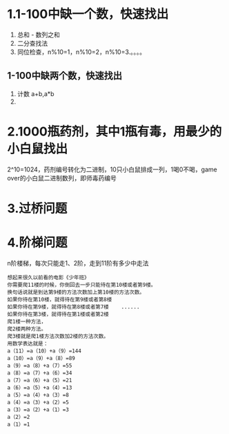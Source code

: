 # 1.1-100中缺一个数，快速找出

1. 总和 - 数列之和
2. 二分查找法
3. 同位检查，n%10=1，n%10=2，n%10=3.。。。。

## 1-100中缺两个数，快速找出

1. 计数 a+b,a*b
2. 

# 2.1000瓶药剂，其中1瓶有毒，用最少的小白鼠找出

2^10=1024，药剂编号转化为二进制，10只小白鼠排成一列，1喝0不喝，game over的小白鼠二进制数列，即师毒药编号



# 3.过桥问题





# 4.阶梯问题

n阶楼梯，每次只能走1、2阶，走到11阶有多少中走法

```
想起来很久以前看的电影《少年班》    
你需要爬11楼的时候，你倒回去一步只能待在第10楼或者第9楼。
换句话说就是到达第9楼的方法次数加上第10楼的方法次数。    
如果你待在第10楼，就得待在第9楼或者第8楼    
如果你待在第9楼，就得待在第8楼或者第7楼    ......    
如果你待在第3楼，就得待在第1楼或者第2楼    
爬1楼一种方法，    
爬2楼两种方法。    
爬3楼就是爬1楼方法次数加2楼的方法次数。    
用数学表达就是：    
a（11）=a（10）+a（9）=144    
a（10）=a（9）+a（8）=89    
a（9）=a（8）+a（7）=55    
a（8）=a（7）+a（6）=34    
a（7）=a（6）+a（5）=21    
a（6）=a（5）+a（4）=13    
a（5）=a（4）+a（3）=8    
a（4）=a（3）+a（2）=5    
a（3）=a（2）+a（1）=3    
a（2）=2    
a（1）=1
```

